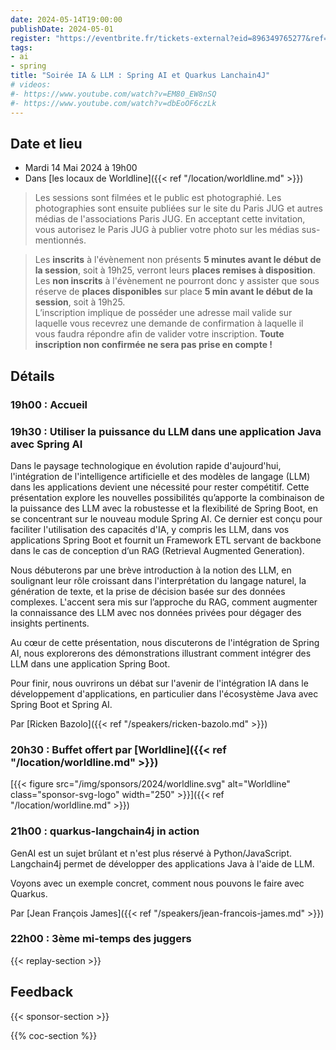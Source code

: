```yaml
---
date: 2024-05-14T19:00:00
publishDate: 2024-05-01
register: "https://eventbrite.fr/tickets-external?eid=896349765277&ref=etckt"
tags:
- ai
- spring
title: "Soirée IA & LLM : Spring AI et Quarkus Lanchain4J"
# videos:
#- https://www.youtube.com/watch?v=EM80_EW8nSQ
#- https://www.youtube.com/watch?v=dbEoOF6czLk 
---
```


## Date et lieu

* Mardi 14 Mai 2024 à 19h00
* Dans [les locaux de Worldline]({{< ref "/location/worldline.md" >}})

> Les sessions sont filmées et le public est photographié. Les photographies sont ensuite publiées sur le site du Paris JUG et autres médias de l'associations Paris JUG. En acceptant cette invitation, vous autorisez le Paris JUG à publier votre photo sur les médias sus-mentionnés.

> Les **inscrits** à l'évènement non présents **5 minutes avant le début de la session**, soit à 19h25, verront leurs **places remises à disposition**.  
Les **non inscrits** à l'évènement ne pourront donc y assister que sous réserve de **places disponibles** sur place **5 min avant le début de la session**, soit à 19h25.  
L’inscription implique de posséder une adresse mail valide sur laquelle vous recevrez une demande de confirmation à laquelle il vous faudra répondre afin de valider votre inscription.
**Toute inscription non confirmée ne sera pas prise en compte !**

## Détails

### 19h00 : Accueil

### 19h30 : Utiliser la puissance du LLM dans une application Java avec Spring AI


Dans le paysage technologique en évolution rapide d'aujourd'hui, l'intégration de l'intelligence artificielle et des modèles de langage (LLM) dans les applications devient une nécessité pour rester compétitif.
Cette présentation explore les nouvelles possibilités qu’apporte la combinaison de la puissance des LLM avec la robustesse et la flexibilité de Spring Boot, en se concentrant sur le nouveau module Spring AI.
Ce dernier est conçu pour faciliter l'utilisation des capacités d'IA, y compris les LLM, dans vos applications Spring Boot et fournit un Framework ETL servant de backbone dans le cas de conception d’un RAG (Retrieval Augmented Generation).

Nous débuterons par une brève introduction à la notion des LLM, en soulignant leur rôle croissant dans l'interprétation du langage naturel, la génération de texte, et la prise de décision basée sur des données complexes.
L'accent sera mis sur l’approche du RAG, comment augmenter la connaissance des LLM avec nos données privées pour dégager des insights pertinents.

Au cœur de cette présentation, nous discuterons de l'intégration de Spring AI, nous explorerons des démonstrations illustrant comment intégrer des LLM dans une application Spring Boot.

Pour finir, nous ouvrirons un débat sur l'avenir de l'intégration IA dans le développement d'applications, en particulier dans l'écosystème Java avec Spring Boot et Spring AI.

Par [Ricken Bazolo]({{< ref "/speakers/ricken-bazolo.md" >}})

### 20h30 : Buffet offert par [Worldline]({{< ref "/location/worldline.md" >}})

[{{< figure src="/img/sponsors/2024/worldline.svg" alt="Worldline" class="sponsor-svg-logo" width="250" >}}]({{< ref "/location/worldline.md" >}})

### 21h00 : quarkus-langchain4j in action

GenAI est un sujet brûlant et n'est plus réservé à Python/JavaScript.
Langchain4j permet de développer des applications Java à l'aide de LLM.

Voyons avec un exemple concret, comment nous pouvons le faire avec Quarkus.

Par [Jean François James]({{< ref "/speakers/jean-francois-james.md" >}})

### 22h00 : 3ème mi-temps des juggers

{{< replay-section >}}

## Feedback

{{< sponsor-section >}}

{{% coc-section %}}

